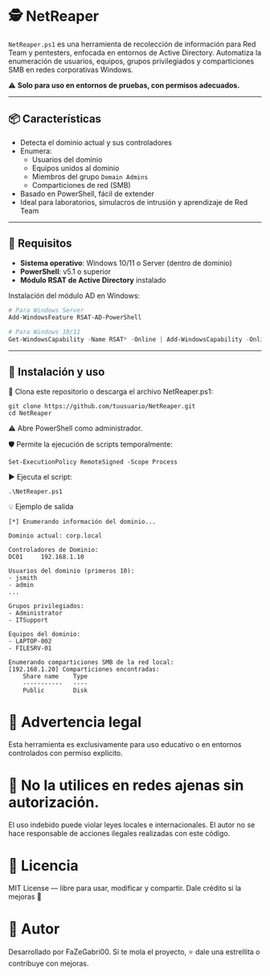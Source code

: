 # 🕵️ NetReaper

`NetReaper.ps1` es una herramienta de recolección de información para Red Team y pentesters, enfocada en entornos de Active Directory. Automatiza la enumeración de usuarios, equipos, grupos privilegiados y comparticiones SMB en redes corporativas Windows.

⚠️ **Solo para uso en entornos de pruebas, con permisos adecuados.**

---

## 📦 Características

- Detecta el dominio actual y sus controladores
- Enumera:
  - Usuarios del dominio
  - Equipos unidos al dominio
  - Miembros del grupo `Domain Admins`
  - Comparticiones de red (SMB)
- Basado en PowerShell, fácil de extender
- Ideal para laboratorios, simulacros de intrusión y aprendizaje de Red Team

---

## 🧰 Requisitos

- **Sistema operativo**: Windows 10/11 o Server (dentro de dominio)
- **PowerShell**: v5.1 o superior
- **Módulo RSAT de Active Directory** instalado

Instalación del módulo AD en Windows:

```powershell
# Para Windows Server
Add-WindowsFeature RSAT-AD-PowerShell

# Para Windows 10/11
Get-WindowsCapability -Name RSAT* -Online | Add-WindowsCapability -Online
```
---
## 🚀 Instalación y uso

📁 Clona este repositorio o descarga el archivo NetReaper.ps1:
```
git clone https://github.com/tuusuario/NetReaper.git
cd NetReaper
```
⚠️ Abre PowerShell como administrador.

🛡️ Permite la ejecución de scripts temporalmente:
```
Set-ExecutionPolicy RemoteSigned -Scope Process
```
▶️ Ejecuta el script:
```
.\NetReaper.ps1
```
💡 Ejemplo de salida
```
[*] Enumerando información del dominio...

Dominio actual: corp.local

Controladores de Dominio:
DC01     192.168.1.10

Usuarios del dominio (primeros 10):
- jsmith
- admin
...

Grupos privilegiados:
- Administrator
- ITSupport

Equipos del dominio:
- LAPTOP-002
- FILESRV-01

Enumerando comparticiones SMB de la red local:
[192.168.1.20] Comparticiones encontradas:
    Share name    Type
    -----------   ----
    Public        Disk
```
# 🛑 Advertencia legal
Esta herramienta es exclusivamente para uso educativo o en entornos controlados con permiso explícito.

# 🚫 No la utilices en redes ajenas sin autorización.
El uso indebido puede violar leyes locales e internacionales.
El autor no se hace responsable de acciones ilegales realizadas con este código.

# 📜 Licencia
MIT License — libre para usar, modificar y compartir.
Dale crédito si la mejoras 🤝

# 👤 Autor
Desarrollado por FaZeGabri00.
Si te mola el proyecto, ⭐ dale una estrellita o contribuye con mejoras.
